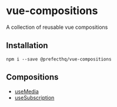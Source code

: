 # vue-compositions
A collection of reusable vue compositions

## Installation
```
npm i --save @prefecthq/vue-compositions
```

## Compositions
- [useMedia](https://github.com/PrefectHQ/vue-compositions/tree/main/src/media)
- [useSubscription](https://github.com/PrefectHQ/vue-compositions/tree/main/src/subscribe)